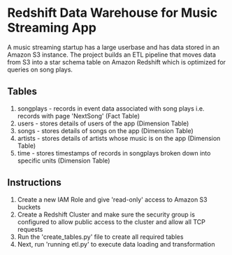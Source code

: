 # Redshift Data Warehouse for Music Streaming App
A music streaming startup has a large userbase and has data stored in an Amazon S3 instance. The project builds an ETL pipeline that moves data from S3 into a star schema table on Amazon Redshift which is optimized for queries on song plays.

## Tables

1. songplays - records in event data associated with song plays i.e. records with page 'NextSong' (Fact Table)
2. users - stores details of users of the app (Dimension Table)
3. songs - stores details of songs on the app (Dimension Table)
4. artists - stores details of artists whose music is on the app (Dimension Table)
5. time - stores timestamps of records in songplays broken down into specific units (Dimension Table)

## Instructions 

1. Create a new IAM Role and give 'read-only' access to Amazon S3 buckets
2. Create a Redshift Cluster and make sure the security group is configured to allow public access to the cluster and allow all TCP requests
1. Run the 'create_tables.py' file to create all required tables
2. Next, run 'running etl.py' to execute data loading and transformation 
